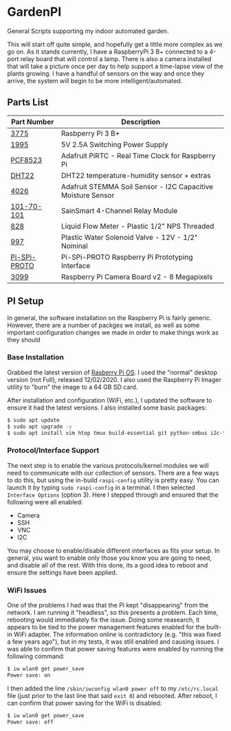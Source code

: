 # GardenPI

General Scripts supporting my indoor automated garden.

This will start off quite simple, and hopefully get a little more complex as we go on. As it stands currently, I have a RaspberryPi 3 B+ connected to a 4-port relay board that will control a lamp. There is also a camera installed that will take a picture once per day to help support a time-lapse view of the plants growing. I have a handful of sensors on the way and once they arrive, the system will begin to be more intelligent/automated.


## Parts List

| Part Number | Description                     |
|-------------|---------------------------------|
| [3775](http://adafru.it/3775)| Rasbperry Pi 3 B+ |
| [1995](http://adafru.it/1995) | 5V 2.5A Switching Power Supply |
| [PCF8523](http://adafru.it/3386) | Adafruit PiRTC - Real Time Clock for Raspberry Pi |
| [DHT22](http://adafru.it/385) | DHT22 temperature-humidity sensor + extras |
| [4026](http://adafru.it/4026) | Adafruit STEMMA Soil Sensor - I2C Capacitive Moisture Sensor |
| [101-70-101](https://amzn.to/3lCWbi3) | SainSmart 4-Channel Relay Module |
| [828](http://adafru.it/828) | Liquid Flow Meter - Plastic 1/2" NPS Threaded |
| [997](http://adafru.it/997) | Plastic Water Solenoid Valve - 12V - 1/2" Nominal |
| [Pi-SPi-PROTO](https://widgetlords.com/products/pi-spi-proto-raspberry-pi-prototyping-interface) | Pi-SPi-PROTO Raspberry Pi Prototyping Interface |
| [3099](http://adafru.it/3099) | Raspberry Pi Camera Board v2 - 8 Megapixels |


## PI Setup

In general, the software installation on the Raspberry Pi is fairly generic. However, there are a number of packges we install, as well as some important configuration changes we made in order to make things work as they should

### Base Installation

Grabbed the latest version of [Rasberry Pi OS](https://www.raspberrypi.org/software/). I used the "normal" desktop version (not Full), released 12/02/2020. I also used the Raspberry Pi Imager utility to "burn" the image to a 64 GB SD card.

After installation and configuration (WiFi, etc.), I updated the software to ensure it had the latest versions. I also installed some basic packages:

```bash
$ sudo apt update
$ sudo apt upgrade -y
$ sudo apt install vim htop tmux build-essential git python-smbus i2c-tools
```

### Protocol/Interface Support

The next step is to enable the various protocols/kernel modules we will need to communicate with our collection of sensors. There are a few ways to do this, but using the in-build `raspi-config` utility is pretty easy. You can launch it by typing `sudo raspi-config` in a terminal. I then selected `Interface Options` (option 3). Here I stepped through and ensured that the following were all enabled:

* Camera
* SSH
* VNC
* I2C

You may choose to enable/disable different interfaces as fits your setup. In general, you want to enable only those you know you are going to need, and disable all of the rest. With this done, its a good idea to reboot and ensure the settings have been applied.

### WiFi Issues

One of the problems I had was that the Pi kept "disappearing" from the network. I am running it "headless", so this presents a problem. Each time, rebooting would immediately fix the issue. Doing some reasearch, it appears to be tied to the power management features enabled for the built-in WiFi adapter. The information online is contradictory (e.g. "this was fixed a few years ago"), but in my tests, it was still enabled and causing issues. I was able to confirm that power saving features were enabled by running the following command:

```bash
$ iw wlan0 get power_save
Power save: on
```

I then added the line `/sbin/iwconfig wlan0 power off` to my `/etc/rc.local` file (just prior to the last line that said `exit 0`) and rebooted. After reboot, I can confirm that power saving for the WiFi is disabled:

```bash
$ iw wlan0 get power_save
Power save: off
```
